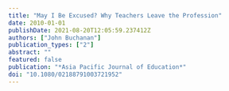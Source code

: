 ```yaml
---
title: "May I Be Excused? Why Teachers Leave the Profession"
date: 2010-01-01
publishDate: 2021-08-20T12:05:59.237412Z
authors: ["John Buchanan"]
publication_types: ["2"]
abstract: ""
featured: false
publication: "*Asia Pacific Journal of Education*"
doi: "10.1080/02188791003721952"
---
```


